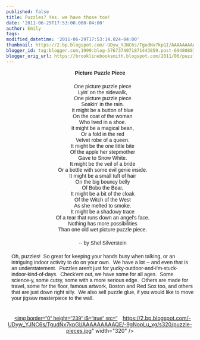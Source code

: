 ```yaml
---
published: false
title: Puzzles? Yes, we have those too!
date: '2011-06-29T17:53:00.000-04:00'
author: Emily
tags: 
modified_datetime: '2011-06-29T17:53:14.024-04:00'
thumbnail: https://2.bp.blogspot.com/-UDyw_YJNC6s/TgudNx7kpGI/AAAAAAAAAQE/-9gNopLu_xg/s72-c/puzzle-pieces.jpg
blogger_id: tag:blogger.com,1999:blog-5767374071871443859.post-6948088769838290334
blogger_orig_url: https://brooklinebooksmith.blogspot.com/2011/06/puzzles-yes-we-have-those-too.html
---
```


<span style="font-family: Arial, Helvetica, sans-serif;"> </span><div style="text-align: center;"><span style="font-family: Arial, Helvetica, sans-serif;"><strong>Picture Puzzle Piece</strong></span></div><div style="font-family: Arial; padding-left: 14px; padding-top: 20px; text-align: center;"><span style="font-family: Arial, Helvetica, sans-serif;">One picture puzzle piece<br />Lyin' on the sidewalk,<br />One picture puzzle piece<br />Soakin' in the rain.<br />It might be a button of blue<br />On the coat of the woman<br />Who lived in a shoe.<br />It might be a magical bean,<br />Or a fold in the red<br />Velvet robe of a queen.<br />It might be the one little bite<br />Of the apple her stepmother<br />Gave to Snow White.<br />It might be the veil of a bride<br />Or a bottle with some evil genie inside.<br />It might be a small tuft of hair<br />On the big bouncy belly<br />Of Bobo the Bear.<br />It might be a bit of the cloak<br />Of the Witch of the West<br />As she melted to smoke.<br />It might be a shadowy trace<br />Of a tear that runs down an angel's face.<br />Nothing has more possibilities<br />Than one old wet picture puzzle piece. </span></div><div style="font-family: Arial; padding-left: 14px; padding-top: 20px; text-align: center;"><span style="font-family: Arial, Helvetica, sans-serif;">-- by Shel Silverstein</span></div><div style="padding-left: 14px; padding-top: 20px; text-align: left;"><span style="font-family: Arial, Helvetica, sans-serif;">Oh, puzzles!&nbsp; So great for keeping your hands busy when talking, or an intriguing indoor activity to do on your own.&nbsp; We have a lot -- and even that is an understatement.&nbsp; Puzzles aren't just for yucky-outdoor-and-I'm-stuck-indoor-kind-of-days.&nbsp; Check'em out, we have some for all ages.&nbsp; Some science-y, some cutsy, some with a more serious edge.&nbsp; Others are made for travel, some for the floor, famous artwork, Boston and&nbsp;Red Sox too,&nbsp;and others that are just down right silly.&nbsp; We also sell puzzle glue, if you would like to move your jigsaw&nbsp;masterpiece&nbsp;to the wall.</span></div><div style="padding-left: 14px; padding-top: 20px; text-align: left;"><span style="font-family: Arial, Helvetica, sans-serif;"></span>&nbsp;</div><div class="separator" style="clear: both; text-align: center;"><a href="https://2.bp.blogspot.com/-UDyw_YJNC6s/TgudNx7kpGI/AAAAAAAAAQE/-9gNopLu_xg/s1600/puzzle-pieces.jpg" imageanchor="1" style="margin-left: 1em; margin-right: 1em;"><span style="font-family: Arial, Helvetica, sans-serif;"><img border="0" height="239" i$="true" src="https://2.bp.blogspot.com/-UDyw_YJNC6s/TgudNx7kpGI/AAAAAAAAAQE/-9gNopLu_xg/s320/puzzle-pieces.jpg" width="320" /></span></a></div><div style="padding-left: 14px; padding-top: 20px; text-align: left;"><span style="font-family: Arial, Helvetica, sans-serif;"><!-- AddThis Button BEGIN --></span></div>
